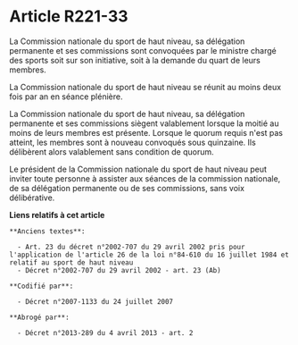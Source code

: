 # Article R221-33

La Commission nationale du sport de haut niveau, sa délégation permanente et ses commissions sont convoquées par le ministre
chargé des sports soit sur son initiative, soit à la demande du quart de leurs membres.

La Commission nationale du sport de haut niveau se réunit au moins deux fois par an en séance plénière.

La Commission nationale du sport de haut niveau, sa délégation permanente et ses commissions siègent valablement lorsque la
moitié au moins de leurs membres est présente. Lorsque le quorum requis n'est pas atteint, les membres sont à nouveau
convoqués sous quinzaine. Ils délibèrent alors valablement sans condition de quorum.

Le président de la Commission nationale du sport de haut niveau peut inviter toute personne à assister aux séances de la
commission nationale, de sa délégation permanente ou de ses commissions, sans voix délibérative.

**Liens relatifs à cet article**

	**Anciens textes**:

	  - Art. 23 du décret n°2002-707 du 29 avril 2002 pris pour l'application de l'article 26 de la loi n°84-610 du 16 juillet 1984 et relatif au sport de haut niveau
	  - Décret n°2002-707 du 29 avril 2002 - art. 23 (Ab)

	**Codifié par**:

	  - Décret n°2007-1133 du 24 juillet 2007

	**Abrogé par**:

	  - Décret n°2013-289 du 4 avril 2013 - art. 2
